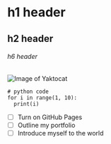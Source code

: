 # h1 header
## h2 header
###### h6 header
![Image of Yaktocat](https://octodex.github.com/images/yaktocat.png)

~~~
# python code
for i in range(1, 10): 
  print(i)
~~~

- [ ] Turn on GitHub Pages
- [ ] Outline my portfolio
- [ ] Introduce myself to the world
